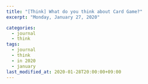 ```yaml
---
title: "[Think] What do you think about Card Game?"
excerpt: "Monday, January 27, 2020"

categories:
  - journal
  - think
tags:
  - journal
  - think
  - in 2020
  - january
last_modified_at: 2020-01-28T20:00:00+09:00
---
```


